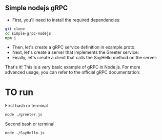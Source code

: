 ## Simple nodejs gRPC


- First, you'll need to install the required dependencies:

```sh
git clone
cd simple-grpc-nodejs
npm i

```
- Then, let's create a gRPC service definition in example.proto:
- Next, let's create a server that implements the Greeter service:
- Finally, let's create a client that calls the SayHello method on the server:

That's it! This is a very basic example of gRPC in Node.js. For more advanced usage, you can refer to the official gRPC documentation:

# TO run 

First bash or terminal

```sh
node ./greeter.js
```

Second bash or terminal
```sh
node ./SayHello.js
```